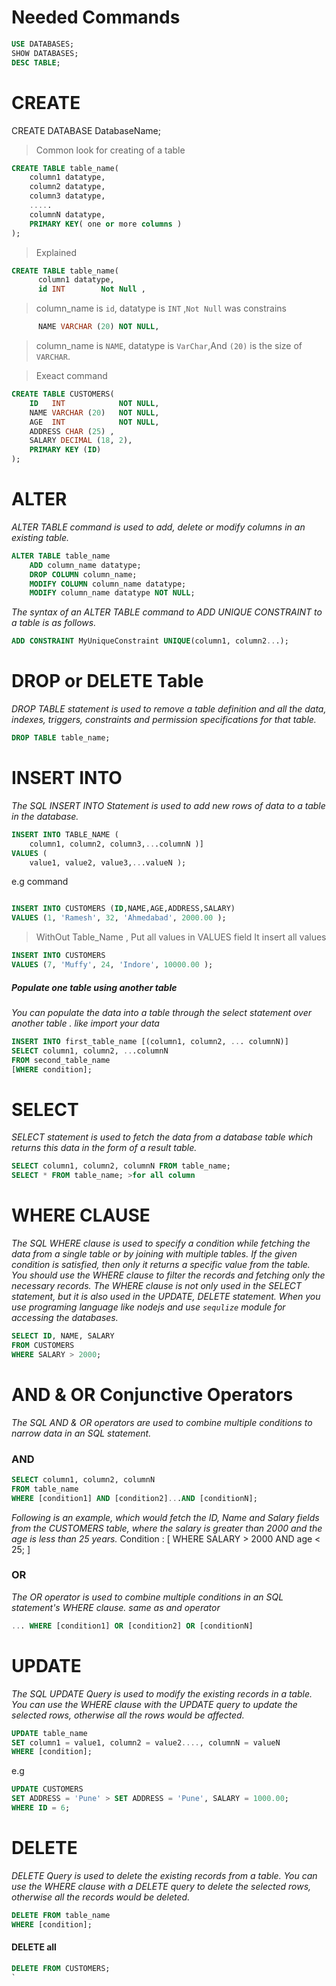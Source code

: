 # Needed Commands
``` sql
USE DATABASES; 
SHOW DATABASES; 
DESC TABLE;
```

# CREATE 

CREATE DATABASE DatabaseName; 

> Common look for creating of a table

``` sql 
CREATE TABLE table_name(
    column1 datatype,
    column2 datatype,
    column3 datatype,
    .....
    columnN datatype,
    PRIMARY KEY( one or more columns )
);
```
> Explained 

``` sql 
CREATE TABLE table_name(
      column1 datatype, 
      id INT        Not Null ,
```
> column_name is `id`, datatype is `INT` ,`Not Null` was constrains

```sql
      NAME VARCHAR (20) NOT NULL,
```

> column_name is `NAME`, datatype is `VarChar`,And `(20)` is the size of `VARCHAR`.



> Exeact command

```sql
CREATE TABLE CUSTOMERS(
    ID   INT            NOT NULL,
    NAME VARCHAR (20)   NOT NULL,
    AGE  INT            NOT NULL,
    ADDRESS CHAR (25) ,
    SALARY DECIMAL (18, 2),
    PRIMARY KEY (ID)
);
```


# ALTER 

*ALTER TABLE command is used to add, delete or modify columns in an existing table.*

```sql
ALTER TABLE table_name
    ADD column_name datatype;
    DROP COLUMN column_name;
    MODIFY COLUMN column_name datatype;
    MODIFY column_name datatype NOT NULL;
```
*The syntax of an ALTER TABLE command to ADD UNIQUE CONSTRAINT to a table
is as follows.*

```sql
ADD CONSTRAINT MyUniqueConstraint UNIQUE(column1, column2...);
```

# DROP or DELETE Table 
*DROP TABLE statement is used to remove a table definition and all the data,
indexes, triggers, constraints and permission specifications for that table.*

```sql
DROP TABLE table_name;
```

# INSERT INTO 

*The SQL INSERT INTO Statement is used to add new rows of data to a table in the
database.*

``` sql
INSERT INTO TABLE_NAME (
    column1, column2, column3,...columnN )]
VALUES (
    value1, value2, value3,...valueN );
```

e.g command 

```sql

INSERT INTO CUSTOMERS (ID,NAME,AGE,ADDRESS,SALARY)
VALUES (1, 'Ramesh', 32, 'Ahmedabad', 2000.00 );
```

> WithOut Table_Name , Put all values in VALUES field It insert all values 

```sql
INSERT INTO CUSTOMERS
VALUES (7, 'Muffy', 24, 'Indore', 10000.00 );
``` 

##### Populate one table using another table 
*You can populate the data into a table through the select statement over another table
. like import your data*

```sql  
INSERT INTO first_table_name [(column1, column2, ... columnN)]
SELECT column1, column2, ...columnN
FROM second_table_name
[WHERE condition];
```

# SELECT 
*SELECT statement is used to fetch the data from a database table which returns
this data in the form of a result table.*

```sql
SELECT column1, column2, columnN FROM table_name;
SELECT * FROM table_name; >for all column
```

# WHERE CLAUSE

*The SQL WHERE clause is used to specify a condition while fetching the data from a single
table or by joining with multiple tables. If the given condition is satisfied, then only it
returns a specific value from the table. You should use the WHERE clause to filter the
records and fetching only the necessary records.
The WHERE clause is not only used in the SELECT statement, but it is also used in the UPDATE, DELETE statement.
When you use programing language like nodejs and use `sequlize` module for accessing the databases.*
 

```sql
SELECT ID, NAME, SALARY
FROM CUSTOMERS
WHERE SALARY > 2000;
```


# AND & OR Conjunctive Operators 
*The SQL AND & OR operators are used to combine multiple conditions to narrow data in
an SQL statement.*
### AND

``` sql 
SELECT column1, column2, columnN
FROM table_name
WHERE [condition1] AND [condition2]...AND [conditionN];
``` 
*Following is an example, which would fetch the ID, Name and Salary fields from the
CUSTOMERS table, where the salary is greater than 2000 and the age is less than 25 years.*
Condition : [ WHERE SALARY > 2000 AND age < 25; ]

### OR 
*The OR operator is used to combine multiple conditions in an SQL statement's WHERE
clause. same as and operator*

``` sql
... WHERE [condition1] OR [condition2] OR [conditionN]
```


# UPDATE 
*The SQL UPDATE Query is used to modify the existing records in a table. You can use the
WHERE clause with the UPDATE query to update the selected rows, otherwise all the rows
would be affected.*

``` sql
UPDATE table_name
SET column1 = value1, column2 = value2...., columnN = valueN
WHERE [condition];
``` 
e.g 

``` sql
UPDATE CUSTOMERS
SET ADDRESS = 'Pune' > SET ADDRESS = 'Pune', SALARY = 1000.00;
WHERE ID = 6;
```

# DELETE 
*DELETE Query is used to delete the existing records from a table.
You can use the WHERE clause with a DELETE query to delete the selected rows, otherwise
all the records would be deleted.*
```sql
DELETE FROM table_name
WHERE [condition];
```

#### DELETE all

```sql
DELETE FROM CUSTOMERS;
`

